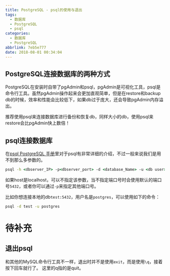 ```yaml
---
title: PostgreSQL - psql的使用与退出
tags:
  - 数据库
  - PostgreSQL
  - psql
categories:
  - 数据库
  - PostgreSQL
abbrlink: 7eb5e777
date: 2018-08-01 00:34:04
---
```

## PostgreSQL连接数据库的两种方式

PostgreSQL在安装时自带了pgAdmin和psql，pgAdmin是可视化工具，psql是命令行工具。虽然pgAdmin操作起来会更加直观简单，但是在restore和backup db的时候，效率和性能会比较低下，如果db过于庞大，还会导致pgAdmin内存溢出。

推荐使用psql来连接数据库进行备份和恢复db，同样大小的db，使用psql来restore会比pgAdmin快上数倍！<!-- more -->

## psql连接数据库

在[psql PostgreSQL 手册](http://www.php100.com/manual/PostgreSQL8/app-psql.html)里对于psql有非常详细的介绍，不过一般来说我们是用不到那么多参数的。

```cmd
psql -h <dbserver_IP> -p<dbserver_port> -d <database_Name> -u <db user>
```

如果host是localhost，可以不指定该参数，当不指定端口号时会使用默认的端口号`5432`，或者你可以通过`-p`来指定其他端口号。

比如你想连接本地的db`test:5432`，用户名是`postgres`，可以使用如下的命令：

```cmd
psql -d test -u postgres
```
# 待补充

## 退出psql

和其他的MySQL命令行工具不一样，退出时并不是使用`exit`，而是使用`\q`，接着按下回车就行了。
这里的q指的是quit。
